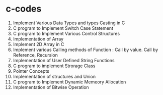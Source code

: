 # c-codes

1. Implement Various Data Types and types Casting in C
2. C program to Implement Switch Case Statement
3. C program to Implement Various Control Structures
4. Implementation of Array
5. Implement 2D Array in C
6. Implement various Calling methods of Function : Call by value. Call by Reference, Recursion
7. Implementation of User Defined String Functions
8. C program to implement Strorage Class
9. Pointer Concepts
10. Implementation of structures and Union
11. C program to Implement Dynamic Memeory Allocation
12. Implementation of Bitwise Operation
